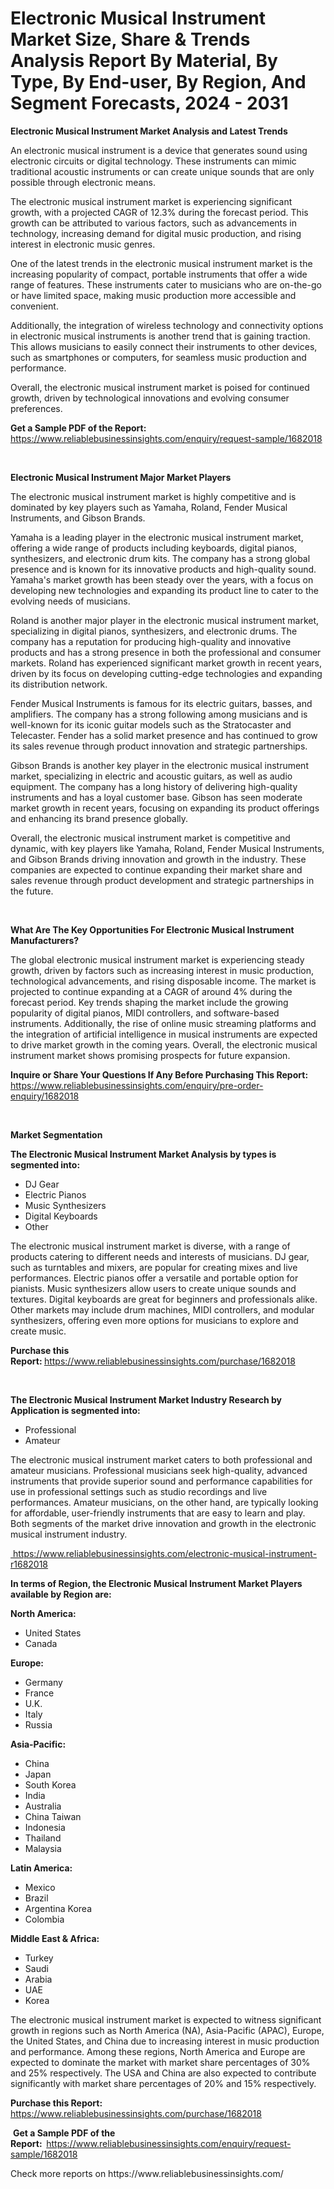 <p><h1>Electronic Musical Instrument Market Size, Share & Trends Analysis Report By Material, By Type, By End-user, By Region, And Segment Forecasts, 2024 - 2031</h1></p><p><strong>Electronic Musical Instrument Market Analysis and Latest Trends</strong></p>
<p><p>An electronic musical instrument is a device that generates sound using electronic circuits or digital technology. These instruments can mimic traditional acoustic instruments or can create unique sounds that are only possible through electronic means.</p><p>The electronic musical instrument market is experiencing significant growth, with a projected CAGR of 12.3% during the forecast period. This growth can be attributed to various factors, such as advancements in technology, increasing demand for digital music production, and rising interest in electronic music genres.</p><p>One of the latest trends in the electronic musical instrument market is the increasing popularity of compact, portable instruments that offer a wide range of features. These instruments cater to musicians who are on-the-go or have limited space, making music production more accessible and convenient.</p><p>Additionally, the integration of wireless technology and connectivity options in electronic musical instruments is another trend that is gaining traction. This allows musicians to easily connect their instruments to other devices, such as smartphones or computers, for seamless music production and performance.</p><p>Overall, the electronic musical instrument market is poised for continued growth, driven by technological innovations and evolving consumer preferences.</p></p>
<p><strong>Get a Sample PDF of the Report:&nbsp;</strong> <a href="https://www.reliablebusinessinsights.com/enquiry/request-sample/1682018">https://www.reliablebusinessinsights.com/enquiry/request-sample/1682018</a></p>
<p>&nbsp;</p>
<p><strong>Electronic Musical Instrument Major Market Players</strong></p>
<p><p>The electronic musical instrument market is highly competitive and is dominated by key players such as Yamaha, Roland, Fender Musical Instruments, and Gibson Brands. </p><p>Yamaha is a leading player in the electronic musical instrument market, offering a wide range of products including keyboards, digital pianos, synthesizers, and electronic drum kits. The company has a strong global presence and is known for its innovative products and high-quality sound. Yamaha's market growth has been steady over the years, with a focus on developing new technologies and expanding its product line to cater to the evolving needs of musicians.</p><p>Roland is another major player in the electronic musical instrument market, specializing in digital pianos, synthesizers, and electronic drums. The company has a reputation for producing high-quality and innovative products and has a strong presence in both the professional and consumer markets. Roland has experienced significant market growth in recent years, driven by its focus on developing cutting-edge technologies and expanding its distribution network.</p><p>Fender Musical Instruments is famous for its electric guitars, basses, and amplifiers. The company has a strong following among musicians and is well-known for its iconic guitar models such as the Stratocaster and Telecaster. Fender has a solid market presence and has continued to grow its sales revenue through product innovation and strategic partnerships.</p><p>Gibson Brands is another key player in the electronic musical instrument market, specializing in electric and acoustic guitars, as well as audio equipment. The company has a long history of delivering high-quality instruments and has a loyal customer base. Gibson has seen moderate market growth in recent years, focusing on expanding its product offerings and enhancing its brand presence globally.</p><p>Overall, the electronic musical instrument market is competitive and dynamic, with key players like Yamaha, Roland, Fender Musical Instruments, and Gibson Brands driving innovation and growth in the industry. These companies are expected to continue expanding their market share and sales revenue through product development and strategic partnerships in the future.</p></p>
<p>&nbsp;</p>
<p><strong>What Are The Key Opportunities For Electronic Musical Instrument Manufacturers?</strong></p>
<p><p>The global electronic musical instrument market is experiencing steady growth, driven by factors such as increasing interest in music production, technological advancements, and rising disposable income. The market is projected to continue expanding at a CAGR of around 4% during the forecast period. Key trends shaping the market include the growing popularity of digital pianos, MIDI controllers, and software-based instruments. Additionally, the rise of online music streaming platforms and the integration of artificial intelligence in musical instruments are expected to drive market growth in the coming years. Overall, the electronic musical instrument market shows promising prospects for future expansion.</p></p>
<p><strong>Inquire or Share Your Questions If Any Before Purchasing This Report:</strong> <a href="https://www.reliablebusinessinsights.com/enquiry/pre-order-enquiry/1682018">https://www.reliablebusinessinsights.com/enquiry/pre-order-enquiry/1682018</a></p>
<p>&nbsp;</p>
<p><strong>Market Segmentation</strong></p>
<p><strong>The Electronic Musical Instrument Market Analysis by types is segmented into:</strong></p>
<p><ul><li>DJ Gear</li><li>Electric Pianos</li><li>Music Synthesizers</li><li>Digital Keyboards</li><li>Other</li></ul></p>
<p><p>The electronic musical instrument market is diverse, with a range of products catering to different needs and interests of musicians. DJ gear, such as turntables and mixers, are popular for creating mixes and live performances. Electric pianos offer a versatile and portable option for pianists. Music synthesizers allow users to create unique sounds and textures. Digital keyboards are great for beginners and professionals alike. Other markets may include drum machines, MIDI controllers, and modular synthesizers, offering even more options for musicians to explore and create music.</p></p>
<p><strong>Purchase this Report:&nbsp;</strong><a href="https://www.reliablebusinessinsights.com/purchase/1682018">https://www.reliablebusinessinsights.com/purchase/1682018</a></p>
<p>&nbsp;</p>
<p><strong>The Electronic Musical Instrument Market Industry Research by Application is segmented into:</strong></p>
<p><ul><li>Professional</li><li>Amateur</li></ul></p>
<p><p>The electronic musical instrument market caters to both professional and amateur musicians. Professional musicians seek high-quality, advanced instruments that provide superior sound and performance capabilities for use in professional settings such as studio recordings and live performances. Amateur musicians, on the other hand, are typically looking for affordable, user-friendly instruments that are easy to learn and play. Both segments of the market drive innovation and growth in the electronic musical instrument industry.</p></p>
<p><a href="https://www.reliablebusinessinsights.com/electronic-musical-instrument-r1682018">&nbsp;https://www.reliablebusinessinsights.com/electronic-musical-instrument-r1682018</a></p>
<p><strong>In terms of Region, the Electronic Musical Instrument Market Players available by Region are:</strong></p>
<p>
    <p> <strong> North America: </strong>
        <ul>
            <li>United States</li>
            <li>Canada</li>
        </ul>
        </p> 
    <p> <strong> Europe: </strong>
        <ul>
            <li>Germany</li>
            <li>France</li>
            <li>U.K.</li>
            <li>Italy</li>
            <li>Russia</li>
        </ul>
        </p> 
    <p> <strong> Asia-Pacific: </strong>
        <ul>
            <li>China</li>
            <li>Japan</li>
            <li>South Korea</li>
            <li>India</li>
            <li>Australia</li>
            <li>China Taiwan</li>
            <li>Indonesia</li>
            <li>Thailand</li>
            <li>Malaysia</li>
        </ul>
        </p> 
    <p> <strong> Latin America: </strong>
        <ul>
            <li>Mexico</li>
            <li>Brazil</li>
            <li>Argentina Korea</li>
            <li>Colombia</li>
        </ul>
        </p> 
    <p> <strong> Middle East & Africa: </strong>
        <ul>
            <li>Turkey</li>
            <li>Saudi</li>
            <li>Arabia</li>
            <li>UAE</li>
            <li>Korea</li>
        </ul>
    </p>
    </p>
<p><p>The electronic musical instrument market is expected to witness significant growth in regions such as North America (NA), Asia-Pacific (APAC), Europe, the United States, and China due to increasing interest in music production and performance. Among these regions, North America and Europe are expected to dominate the market with market share percentages of 30% and 25% respectively. The USA and China are also expected to contribute significantly with market share percentages of 20% and 15% respectively.</p></p>
<p><strong>Purchase this Report: </strong><a href="https://www.reliablebusinessinsights.com/purchase/1682018">https://www.reliablebusinessinsights.com/purchase/1682018</a></p>
<p>&nbsp;<strong>Get a Sample PDF of the Report:&nbsp;&nbsp;</strong><a href="https://www.reliablebusinessinsights.com/enquiry/request-sample/1682018">https://www.reliablebusinessinsights.com/enquiry/request-sample/1682018</a></p>
<p><strong></strong></p>
<p>Check more reports on https://www.reliablebusinessinsights.com/</p>
